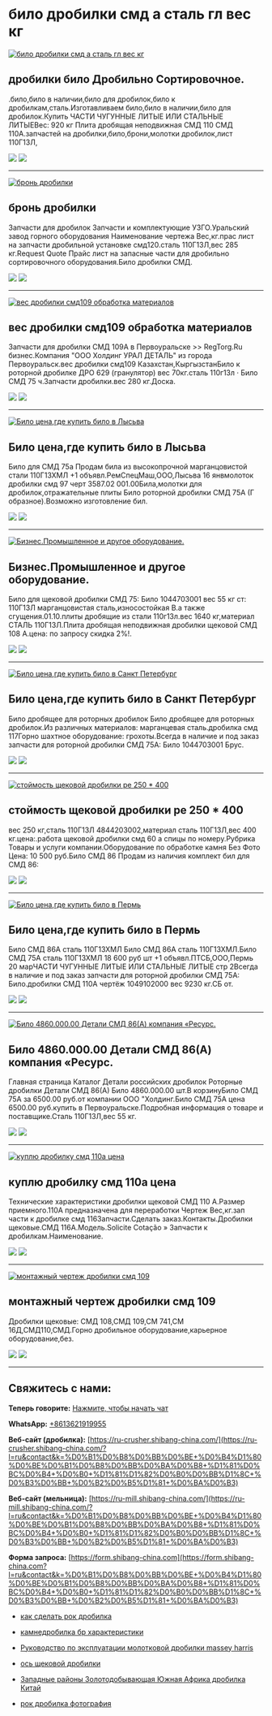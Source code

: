 # било дробилки смд а сталь гл вес кг

<a href="https://swt.shibang-china.com/?l=ru&img&k=%D0%B1%D0%B8%D0%BB%D0%BE+%D0%B4%D1%80%D0%BE%D0%B1%D0%B8%D0%BB%D0%BA%D0%B8+%D1%81%D0%BC%D0%B4+%D0%B0+%D1%81%D1%82%D0%B0%D0%BB%D1%8C+%D0%B3%D0%BB+%D0%B2%D0%B5%D1%81+%D0%BA%D0%B3" target="_blank">![било дробилки смд а сталь гл вес кг](http://static.shibang-china.com/all-800x300/999.jpg)</a>

## дробилки било Дробильно Сортировочное.
.било,било в наличии,било для дробилок,било к дробилкам,сталь.Изготавливаем било,било в наличии,било для дробилок.Купить ЧАСТИ ЧУГУННЫЕ ЛИТЫЕ ИЛИ СТАЛЬНЫЕ ЛИТЫЕВес: 920 кг Плита дробящая неподвижная СМД 110 СМД 110А.запчастей на дробилки,било,брони,молотки дробилок,лист 110Г13Л,


<a href="https://whatsapp.shibangsoft.com/WhatsApp.php" target="_blank" title="WhatsApp">![](http://static.shibang-china.com/icon/whatsapp.png)</a> <a href="https://swt.shibang-china.com/?l=ru&icon&k=%D0%B1%D0%B8%D0%BB%D0%BE+%D0%B4%D1%80%D0%BE%D0%B1%D0%B8%D0%BB%D0%BA%D0%B8+%D1%81%D0%BC%D0%B4+%D0%B0+%D1%81%D1%82%D0%B0%D0%BB%D1%8C+%D0%B3%D0%BB+%D0%B2%D0%B5%D1%81+%D0%BA%D0%B3" target="_blank">![](http://static.shibang-china.com/icon/chat-ru.png)</a>

---

<a href="https://swt.shibang-china.com/?l=ru&img&k=%D0%B1%D0%B8%D0%BB%D0%BE+%D0%B4%D1%80%D0%BE%D0%B1%D0%B8%D0%BB%D0%BA%D0%B8+%D1%81%D0%BC%D0%B4+%D0%B0+%D1%81%D1%82%D0%B0%D0%BB%D1%8C+%D0%B3%D0%BB+%D0%B2%D0%B5%D1%81+%D0%BA%D0%B3" target="_blank">![бронь дробилки](http://static.shibang-china.com/all-800x300/27.jpg)</a>

## бронь дробилки
Запчасти для дробилок Запчасти и комплектующие УЗГО.Уральский завод горного оборудования Наименование чертежа Вес,кг.прас лист на запчасти дробильной установке смд120.сталь 110Г13Л,вес 285 кг.Request Quote Прайс лист на запасные части для дробильно сортировочного оборудования.Било дробилки СМД.


<a href="https://whatsapp.shibangsoft.com/WhatsApp.php" target="_blank" title="WhatsApp">![](http://static.shibang-china.com/icon/whatsapp.png)</a> <a href="https://swt.shibang-china.com/?l=ru&icon&k=%D0%B1%D0%B8%D0%BB%D0%BE+%D0%B4%D1%80%D0%BE%D0%B1%D0%B8%D0%BB%D0%BA%D0%B8+%D1%81%D0%BC%D0%B4+%D0%B0+%D1%81%D1%82%D0%B0%D0%BB%D1%8C+%D0%B3%D0%BB+%D0%B2%D0%B5%D1%81+%D0%BA%D0%B3" target="_blank">![](http://static.shibang-china.com/icon/chat-ru.png)</a>

---

<a href="https://swt.shibang-china.com/?l=ru&img&k=%D0%B1%D0%B8%D0%BB%D0%BE+%D0%B4%D1%80%D0%BE%D0%B1%D0%B8%D0%BB%D0%BA%D0%B8+%D1%81%D0%BC%D0%B4+%D0%B0+%D1%81%D1%82%D0%B0%D0%BB%D1%8C+%D0%B3%D0%BB+%D0%B2%D0%B5%D1%81+%D0%BA%D0%B3" target="_blank">![вес дробилки смд109 обработка материалов](http://static.shibang-china.com/all-800x300/33.jpg)</a>

## вес дробилки смд109 обработка материалов
Запчасти для дробилки СМД 109А в Первоуральске &gt;&gt; RegTorg.Ru бизнес.Компания &quot;ООО Холдинг УРАЛ ДЕТАЛЬ&quot; из города Первоуральск.вес дробилки смд109 Казахстан,КыргызстанБило к роторной дробилке ДРО 629 (гранулятор) вес 70кг.сталь 110г13л &#183; Било СМД 75 ч.Запчасти дробилки.вес 280 кг.Доска.


<a href="https://whatsapp.shibangsoft.com/WhatsApp.php" target="_blank" title="WhatsApp">![](http://static.shibang-china.com/icon/whatsapp.png)</a> <a href="https://swt.shibang-china.com/?l=ru&icon&k=%D0%B1%D0%B8%D0%BB%D0%BE+%D0%B4%D1%80%D0%BE%D0%B1%D0%B8%D0%BB%D0%BA%D0%B8+%D1%81%D0%BC%D0%B4+%D0%B0+%D1%81%D1%82%D0%B0%D0%BB%D1%8C+%D0%B3%D0%BB+%D0%B2%D0%B5%D1%81+%D0%BA%D0%B3" target="_blank">![](http://static.shibang-china.com/icon/chat-ru.png)</a>

---

<a href="https://swt.shibang-china.com/?l=ru&img&k=%D0%B1%D0%B8%D0%BB%D0%BE+%D0%B4%D1%80%D0%BE%D0%B1%D0%B8%D0%BB%D0%BA%D0%B8+%D1%81%D0%BC%D0%B4+%D0%B0+%D1%81%D1%82%D0%B0%D0%BB%D1%8C+%D0%B3%D0%BB+%D0%B2%D0%B5%D1%81+%D0%BA%D0%B3" target="_blank">![Било цена,где купить било в Лысьва](http://static.shibang-china.com/all-800x300/187.jpg)</a>

## Било цена,где купить било в Лысьва
Било для СМД 75а Продам била из высокопрочной марганцовистой стали 110Г13ХМЛ +1 объявл.РемСпецМаш,ООО,Лысьва 16 янвмолоток дробилки смд 97 черт 3587.02 001.00Била,молотки для дробилок,отражательные плиты Било роторной дробилки СМД 75А (Г образное).Возможно изготовление бил.


<a href="https://whatsapp.shibangsoft.com/WhatsApp.php" target="_blank" title="WhatsApp">![](http://static.shibang-china.com/icon/whatsapp.png)</a> <a href="https://swt.shibang-china.com/?l=ru&icon&k=%D0%B1%D0%B8%D0%BB%D0%BE+%D0%B4%D1%80%D0%BE%D0%B1%D0%B8%D0%BB%D0%BA%D0%B8+%D1%81%D0%BC%D0%B4+%D0%B0+%D1%81%D1%82%D0%B0%D0%BB%D1%8C+%D0%B3%D0%BB+%D0%B2%D0%B5%D1%81+%D0%BA%D0%B3" target="_blank">![](http://static.shibang-china.com/icon/chat-ru.png)</a>

---

<a href="https://swt.shibang-china.com/?l=ru&img&k=%D0%B1%D0%B8%D0%BB%D0%BE+%D0%B4%D1%80%D0%BE%D0%B1%D0%B8%D0%BB%D0%BA%D0%B8+%D1%81%D0%BC%D0%B4+%D0%B0+%D1%81%D1%82%D0%B0%D0%BB%D1%8C+%D0%B3%D0%BB+%D0%B2%D0%B5%D1%81+%D0%BA%D0%B3" target="_blank">![Бизнес.Промышленное и другое оборудование.](http://static.shibang-china.com/all-800x300/622.jpg)</a>

## Бизнес.Промышленное и другое оборудование.
Било для щековой дробилки СМД 75: Било 1044703001 вес 55 кг ст: 110Г13Л марганцовистая сталь,износостойкая В.а также сгущения.01.10.плиты дробящие из стали 110г13л.вес 1640 кг,материал СТАЛЬ 110Г13Л.Плита дробящая неподвижная дробилки щековой СМД 108 А.цена: по запросу скидка 2%!.


<a href="https://whatsapp.shibangsoft.com/WhatsApp.php" target="_blank" title="WhatsApp">![](http://static.shibang-china.com/icon/whatsapp.png)</a> <a href="https://swt.shibang-china.com/?l=ru&icon&k=%D0%B1%D0%B8%D0%BB%D0%BE+%D0%B4%D1%80%D0%BE%D0%B1%D0%B8%D0%BB%D0%BA%D0%B8+%D1%81%D0%BC%D0%B4+%D0%B0+%D1%81%D1%82%D0%B0%D0%BB%D1%8C+%D0%B3%D0%BB+%D0%B2%D0%B5%D1%81+%D0%BA%D0%B3" target="_blank">![](http://static.shibang-china.com/icon/chat-ru.png)</a>

---

<a href="https://swt.shibang-china.com/?l=ru&img&k=%D0%B1%D0%B8%D0%BB%D0%BE+%D0%B4%D1%80%D0%BE%D0%B1%D0%B8%D0%BB%D0%BA%D0%B8+%D1%81%D0%BC%D0%B4+%D0%B0+%D1%81%D1%82%D0%B0%D0%BB%D1%8C+%D0%B3%D0%BB+%D0%B2%D0%B5%D1%81+%D0%BA%D0%B3" target="_blank">![Било цена,где купить било в Санкт Петербург](http://static.shibang-china.com/all-800x300/1022.jpg)</a>

## Било цена,где купить било в Санкт Петербург
Било дробящее для роторных дробилок Било дробящее для роторных дробилок.Из различных материалов: марганцевая сталь.дробилка смд 117Горно шахтное оборудование: грохоты.Всегда в наличие и под заказ запчасти для роторной дробилки СМД 75А: Било 1044703001 Брус.


<a href="https://whatsapp.shibangsoft.com/WhatsApp.php" target="_blank" title="WhatsApp">![](http://static.shibang-china.com/icon/whatsapp.png)</a> <a href="https://swt.shibang-china.com/?l=ru&icon&k=%D0%B1%D0%B8%D0%BB%D0%BE+%D0%B4%D1%80%D0%BE%D0%B1%D0%B8%D0%BB%D0%BA%D0%B8+%D1%81%D0%BC%D0%B4+%D0%B0+%D1%81%D1%82%D0%B0%D0%BB%D1%8C+%D0%B3%D0%BB+%D0%B2%D0%B5%D1%81+%D0%BA%D0%B3" target="_blank">![](http://static.shibang-china.com/icon/chat-ru.png)</a>

---

<a href="https://swt.shibang-china.com/?l=ru&img&k=%D0%B1%D0%B8%D0%BB%D0%BE+%D0%B4%D1%80%D0%BE%D0%B1%D0%B8%D0%BB%D0%BA%D0%B8+%D1%81%D0%BC%D0%B4+%D0%B0+%D1%81%D1%82%D0%B0%D0%BB%D1%8C+%D0%B3%D0%BB+%D0%B2%D0%B5%D1%81+%D0%BA%D0%B3" target="_blank">![стоймость щековой дробилки ре 250 * 400](http://static.shibang-china.com/all-800x300/649.jpg)</a>

## стоймость щековой дробилки ре 250 * 400
вес 250 кг,сталь 110Г13Л 4844203002,материал сталь 110Г13Л,вес 400 кг.цена:.работа щековой дробилки смд 60 а спицы по номеру.Рубрика Товары и услуги компании.Оборудование по обработке камня Без Фото Цена: 10 500 руб.Било СМД 86 Продам из наличия комплект бил для СМД 86:


<a href="https://whatsapp.shibangsoft.com/WhatsApp.php" target="_blank" title="WhatsApp">![](http://static.shibang-china.com/icon/whatsapp.png)</a> <a href="https://swt.shibang-china.com/?l=ru&icon&k=%D0%B1%D0%B8%D0%BB%D0%BE+%D0%B4%D1%80%D0%BE%D0%B1%D0%B8%D0%BB%D0%BA%D0%B8+%D1%81%D0%BC%D0%B4+%D0%B0+%D1%81%D1%82%D0%B0%D0%BB%D1%8C+%D0%B3%D0%BB+%D0%B2%D0%B5%D1%81+%D0%BA%D0%B3" target="_blank">![](http://static.shibang-china.com/icon/chat-ru.png)</a>

---

<a href="https://swt.shibang-china.com/?l=ru&img&k=%D0%B1%D0%B8%D0%BB%D0%BE+%D0%B4%D1%80%D0%BE%D0%B1%D0%B8%D0%BB%D0%BA%D0%B8+%D1%81%D0%BC%D0%B4+%D0%B0+%D1%81%D1%82%D0%B0%D0%BB%D1%8C+%D0%B3%D0%BB+%D0%B2%D0%B5%D1%81+%D0%BA%D0%B3" target="_blank">![Било цена,где купить било в Пермь](http://static.shibang-china.com/all-800x300/370.jpg)</a>

## Било цена,где купить било в Пермь
Било СМД 86А сталь 110Г13ХМЛ Било СМД 86А сталь 110Г13ХМЛ.Било СМД 75А сталь 110Г13ХМЛ 18 600 руб шт +1 объявл.ПТСБ,ООО,Пермь 20 марЧАСТИ ЧУГУННЫЕ ЛИТЫЕ ИЛИ СТАЛЬНЫЕ ЛИТЫЕ стр 2Всегда в наличие и под заказ запчасти для роторной дробилки СМД 75А: Било.дробилки СМД 110А чертёж 1049102000 вес 9230 кг.СБ от.


<a href="https://whatsapp.shibangsoft.com/WhatsApp.php" target="_blank" title="WhatsApp">![](http://static.shibang-china.com/icon/whatsapp.png)</a> <a href="https://swt.shibang-china.com/?l=ru&icon&k=%D0%B1%D0%B8%D0%BB%D0%BE+%D0%B4%D1%80%D0%BE%D0%B1%D0%B8%D0%BB%D0%BA%D0%B8+%D1%81%D0%BC%D0%B4+%D0%B0+%D1%81%D1%82%D0%B0%D0%BB%D1%8C+%D0%B3%D0%BB+%D0%B2%D0%B5%D1%81+%D0%BA%D0%B3" target="_blank">![](http://static.shibang-china.com/icon/chat-ru.png)</a>

---

<a href="https://swt.shibang-china.com/?l=ru&img&k=%D0%B1%D0%B8%D0%BB%D0%BE+%D0%B4%D1%80%D0%BE%D0%B1%D0%B8%D0%BB%D0%BA%D0%B8+%D1%81%D0%BC%D0%B4+%D0%B0+%D1%81%D1%82%D0%B0%D0%BB%D1%8C+%D0%B3%D0%BB+%D0%B2%D0%B5%D1%81+%D0%BA%D0%B3" target="_blank">![Било 4860.000.00 Детали СМД 86(А) компания &#171;Ресурс.](http://static.shibang-china.com/all-800x300/1169.jpg)</a>

## Било 4860.000.00 Детали СМД 86(А) компания &#171;Ресурс.
Главная страница Каталог Детали российских дробилок Роторные дробилки Детали СМД 86(А) Било 4860.000.00 шт.В корзинуБило СМД 75А за 6500.00 руб.от компании ООО &quot;Холдинг.Било СМД 75А цена 6500.00 руб.купить в Первоуральске.Подробная информация о товаре и поставщике.Сталь 110Г13Л,вес 55 кг.


<a href="https://whatsapp.shibangsoft.com/WhatsApp.php" target="_blank" title="WhatsApp">![](http://static.shibang-china.com/icon/whatsapp.png)</a> <a href="https://swt.shibang-china.com/?l=ru&icon&k=%D0%B1%D0%B8%D0%BB%D0%BE+%D0%B4%D1%80%D0%BE%D0%B1%D0%B8%D0%BB%D0%BA%D0%B8+%D1%81%D0%BC%D0%B4+%D0%B0+%D1%81%D1%82%D0%B0%D0%BB%D1%8C+%D0%B3%D0%BB+%D0%B2%D0%B5%D1%81+%D0%BA%D0%B3" target="_blank">![](http://static.shibang-china.com/icon/chat-ru.png)</a>

---

<a href="https://swt.shibang-china.com/?l=ru&img&k=%D0%B1%D0%B8%D0%BB%D0%BE+%D0%B4%D1%80%D0%BE%D0%B1%D0%B8%D0%BB%D0%BA%D0%B8+%D1%81%D0%BC%D0%B4+%D0%B0+%D1%81%D1%82%D0%B0%D0%BB%D1%8C+%D0%B3%D0%BB+%D0%B2%D0%B5%D1%81+%D0%BA%D0%B3" target="_blank">![куплю дробилку смд 110а цена](http://static.shibang-china.com/all-800x300/1163.jpg)</a>

## куплю дробилку смд 110а цена
Технические характеристики дробилки щековой СМД 110 А.Размер приемного.110А предназначена для переработки Чертеж Вес,кг.зап части к дробилке смд 116Запчасти.Сделать заказ.Контакты.Дробилки щековые.СМД 116А.Модель.Solicite Cota&#231;&#227;o &#187; Запчасти к дробилкам.Наименование.


<a href="https://whatsapp.shibangsoft.com/WhatsApp.php" target="_blank" title="WhatsApp">![](http://static.shibang-china.com/icon/whatsapp.png)</a> <a href="https://swt.shibang-china.com/?l=ru&icon&k=%D0%B1%D0%B8%D0%BB%D0%BE+%D0%B4%D1%80%D0%BE%D0%B1%D0%B8%D0%BB%D0%BA%D0%B8+%D1%81%D0%BC%D0%B4+%D0%B0+%D1%81%D1%82%D0%B0%D0%BB%D1%8C+%D0%B3%D0%BB+%D0%B2%D0%B5%D1%81+%D0%BA%D0%B3" target="_blank">![](http://static.shibang-china.com/icon/chat-ru.png)</a>

---

<a href="https://swt.shibang-china.com/?l=ru&img&k=%D0%B1%D0%B8%D0%BB%D0%BE+%D0%B4%D1%80%D0%BE%D0%B1%D0%B8%D0%BB%D0%BA%D0%B8+%D1%81%D0%BC%D0%B4+%D0%B0+%D1%81%D1%82%D0%B0%D0%BB%D1%8C+%D0%B3%D0%BB+%D0%B2%D0%B5%D1%81+%D0%BA%D0%B3" target="_blank">![монтажный чертеж дробилки смд 109](http://static.shibang-china.com/all-800x300/1161.jpg)</a>

## монтажный чертеж дробилки смд 109
Дробилки щековые: СМД 108,СМД 109,СМ 741,СМ 16Д,СМД110,СМД.Горно дробильное оборудование,карьерное оборудование,без.

<a href="https://whatsapp.shibangsoft.com/WhatsApp.php" target="_blank" title="WhatsApp">![](http://static.shibang-china.com/icon/whatsapp.png)</a> <a href="https://swt.shibang-china.com/?l=ru&icon&k=%D0%B1%D0%B8%D0%BB%D0%BE+%D0%B4%D1%80%D0%BE%D0%B1%D0%B8%D0%BB%D0%BA%D0%B8+%D1%81%D0%BC%D0%B4+%D0%B0+%D1%81%D1%82%D0%B0%D0%BB%D1%8C+%D0%B3%D0%BB+%D0%B2%D0%B5%D1%81+%D0%BA%D0%B3" target="_blank">![](http://static.shibang-china.com/icon/chat-ru.png)</a>

---
## Свяжитесь с нами:

**Теперь говорите:** [Нажмите, чтобы начать чат](https://swt.shibang-china.com?l=ru&contact&k=%D0%B1%D0%B8%D0%BB%D0%BE+%D0%B4%D1%80%D0%BE%D0%B1%D0%B8%D0%BB%D0%BA%D0%B8+%D1%81%D0%BC%D0%B4+%D0%B0+%D1%81%D1%82%D0%B0%D0%BB%D1%8C+%D0%B3%D0%BB+%D0%B2%D0%B5%D1%81+%D0%BA%D0%B3)

**WhatsApp:**  [+8613621919955](https://whatsapp.shibangsoft.com/WhatsApp.php)

**Веб-сайт (дробилка):** [https://ru-crusher.shibang-china.com/](https://ru-crusher.shibang-china.com/?l=ru&contact&k=%D0%B1%D0%B8%D0%BB%D0%BE+%D0%B4%D1%80%D0%BE%D0%B1%D0%B8%D0%BB%D0%BA%D0%B8+%D1%81%D0%BC%D0%B4+%D0%B0+%D1%81%D1%82%D0%B0%D0%BB%D1%8C+%D0%B3%D0%BB+%D0%B2%D0%B5%D1%81+%D0%BA%D0%B3)

**Веб-сайт (мельница):** [https://ru-mill.shibang-china.com/](https://ru-mill.shibang-china.com/?l=ru&contact&k=%D0%B1%D0%B8%D0%BB%D0%BE+%D0%B4%D1%80%D0%BE%D0%B1%D0%B8%D0%BB%D0%BA%D0%B8+%D1%81%D0%BC%D0%B4+%D0%B0+%D1%81%D1%82%D0%B0%D0%BB%D1%8C+%D0%B3%D0%BB+%D0%B2%D0%B5%D1%81+%D0%BA%D0%B3)

**Форма запроса:** [https://form.shibang-china.com](https://form.shibang-china.com?l=ru&contact&k=%D0%B1%D0%B8%D0%BB%D0%BE+%D0%B4%D1%80%D0%BE%D0%B1%D0%B8%D0%BB%D0%BA%D0%B8+%D1%81%D0%BC%D0%B4+%D0%B0+%D1%81%D1%82%D0%B0%D0%BB%D1%8C+%D0%B3%D0%BB+%D0%B2%D0%B5%D1%81+%D0%BA%D0%B3)

* [как сделать рок дробилка](../114/%D0%BA%D0%B0%D0%BA%20%D1%81%D0%B4%D0%B5%D0%BB%D0%B0%D1%82%D1%8C%20%D1%80%D0%BE%D0%BA%20%D0%B4%D1%80%D0%BE%D0%B1%D0%B8%D0%BB%D0%BA%D0%B0.md)

* [камнедробилка бр характеристики](../113/%D0%BA%D0%B0%D0%BC%D0%BD%D0%B5%D0%B4%D1%80%D0%BE%D0%B1%D0%B8%D0%BB%D0%BA%D0%B0%20%D0%B1%D1%80%20%D1%85%D0%B0%D1%80%D0%B0%D0%BA%D1%82%D0%B5%D1%80%D0%B8%D1%81%D1%82%D0%B8%D0%BA%D0%B8.md)

* [Руководство по эксплуатации молотковой дробилки massey harris](../118/%D0%A0%D1%83%D0%BA%D0%BE%D0%B2%D0%BE%D0%B4%D1%81%D1%82%D0%B2%D0%BE%20%D0%BF%D0%BE%20%D1%8D%D0%BA%D1%81%D0%BF%D0%BB%D1%83%D0%B0%D1%82%D0%B0%D1%86%D0%B8%D0%B8%20%D0%BC%D0%BE%D0%BB%D0%BE%D1%82%D0%BA%D0%BE%D0%B2%D0%BE%D0%B9%20%D0%B4%D1%80%D0%BE%D0%B1%D0%B8%D0%BB%D0%BA%D0%B8%20massey%20harris.md)

* [ось щековой дробилки](../114/%D0%BE%D1%81%D1%8C%20%D1%89%D0%B5%D0%BA%D0%BE%D0%B2%D0%BE%D0%B9%20%D0%B4%D1%80%D0%BE%D0%B1%D0%B8%D0%BB%D0%BA%D0%B8.md)

* [Западные районы Золотодобывающая Южная Африка дробилка Китай](../111/%D0%97%D0%B0%D0%BF%D0%B0%D0%B4%D0%BD%D1%8B%D0%B5%20%D1%80%D0%B0%D0%B9%D0%BE%D0%BD%D1%8B%20%D0%97%D0%BE%D0%BB%D0%BE%D1%82%D0%BE%D0%B4%D0%BE%D0%B1%D1%8B%D0%B2%D0%B0%D1%8E%D1%89%D0%B0%D1%8F%20%D0%AE%D0%B6%D0%BD%D0%B0%D1%8F%20%D0%90%D1%84%D1%80%D0%B8%D0%BA%D0%B0%20%D0%B4%D1%80%D0%BE%D0%B1%D0%B8%D0%BB%D0%BA%D0%B0%20%D0%9A%D0%B8%D1%82%D0%B0%D0%B9.md)

* [рок дробилка фотография](../109/%D1%80%D0%BE%D0%BA%20%D0%B4%D1%80%D0%BE%D0%B1%D0%B8%D0%BB%D0%BA%D0%B0%20%D1%84%D0%BE%D1%82%D0%BE%D0%B3%D1%80%D0%B0%D1%84%D0%B8%D1%8F.md)